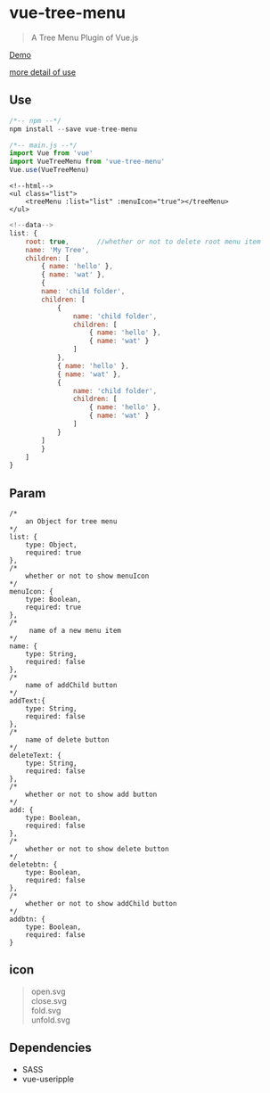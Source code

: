 # vue-tree-menu

> A Tree Menu Plugin of Vue.js 


[Demo](http://ldqblog.me/vue-tree-menu-plugin/dist/#/)

[more detail of use](https://github.com/LDQ-first/vue-tree-menu-plugin/tree/master/src/views/show.vue)


## Use

``` javascript
/*-- npm --*/
npm install --save vue-tree-menu
```
             
``` javascript
/*-- main.js --*/
import Vue from 'vue'
import VueTreeMenu from 'vue-tree-menu'
Vue.use(VueTreeMenu)
```
               
``` 
<!--html-->
<ul class="list">
    <treeMenu :list="list" :menuIcon="true"></treeMenu>
</ul>
```
                    
``` javascript
<!--data-->
list: {
    root: true,       //whether or not to delete root menu item 
    name: 'My Tree',
    children: [
        { name: 'hello' },
        { name: 'wat' },
        {
        name: 'child folder',
        children: [
            {
                name: 'child folder',
                children: [
                    { name: 'hello' },
                    { name: 'wat' }
                ]
            },
            { name: 'hello' },
            { name: 'wat' },
            {
                name: 'child folder',
                children: [
                    { name: 'hello' },
                    { name: 'wat' }
                ]
            }
        ]
        }
    ]
}

```

## Param

```
/*
    an Object for tree menu
*/
list: {
    type: Object,
    required: true
},
/*
    whether or not to show menuIcon
*/
menuIcon: {
    type: Boolean,
    required: true
},
/*
     name of a new menu item
*/
name: {
    type: String,
    required: false
},
/*
    name of addChild button
*/
addText:{
    type: String,
    required: false
},
/*
    name of delete button
*/
deleteText: {
    type: String,
    required: false
},
/*
    whether or not to show add button
*/
add: {
    type: Boolean,
    required: false
},
/*
    whether or not to show delete button
*/
deletebtn: {
    type: Boolean,
    required: false
},
/*
    whether or not to show addChild button
*/
addbtn: {
    type: Boolean,
    required: false
}
```

## icon
   
>   open.svg  
>   close.svg  
>   fold.svg  
>   unfold.svg  


## Dependencies

* SASS
* vue-useripple
